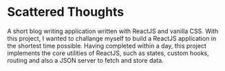 # Scattered Thoughts
A short blog writing application written with ReactJS and vanilla CSS. With this project, I wanted to challange myself to build a ReactJS application in the shortest time possible. Having completed within a day, this project implements the core utilities of ReactJS, such as states, custom hooks, routing and also a JSON server to fetch and store data.
